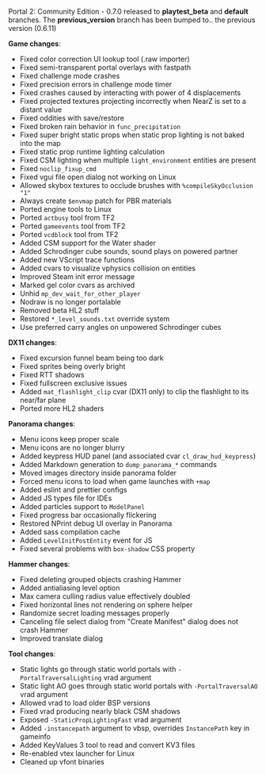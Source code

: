 Portal 2: Community Edition - 0.7.0 released to **playtest_beta** and **default** branches.
The **previous_version** branch has been bumped to.. the previous version (0.6.11)

__Game changes__:
- Fixed color correction UI lookup tool (.raw importer)
- Fixed semi-transparent portal overlays with fastpath
- Fixed challenge mode crashes
- Fixed precision errors in challenge mode timer
- Fixed crashes caused by interacting with power of 4 displacements
- Fixed projected textures projecting incorrectly when NearZ is set to a distant value
- Fixed oddities with save/restore
- Fixed broken rain behavior in `func_precipitation`
- Fixed super bright static props when static prop lighting is not baked into the map
- Fixed static prop runtime lighting calculation
- Fixed CSM lighting when multiple `light_environment` entities are present
- Fixed `noclip_fixup_cmd`
- Fixed vgui file open dialog not working on Linux
- Allowed skybox textures to occlude brushes with `%compileSkyOcclusion "1"`
- Always create `$envmap` patch for PBR materials
- Ported engine tools to Linux
- Ported `actbusy` tool from TF2
- Ported `gameevents` tool from TF2
- Ported `vcdblock` tool from TF2
- Added CSM support for the Water shader
- Added Schrodinger cube sounds, sound plays on powered partner
- Added new VScript trace functions
- Added cvars to visualize vphysics collision on entities
- Improved Steam init error message
- Marked gel color cvars as archived
- Unhid `mp_dev_wait_for_other_player`
- Nodraw is no longer portalable
- Removed beta HL2 stuff
- Restored `*_level_sounds.txt` override system
- Use preferred carry angles on unpowered Schrodinger cubes

__DX11 changes__:
- Fixed excursion funnel beam being too dark
- Fixed sprites being overly bright
- Fixed RTT shadows
- Fixed fullscreen exclusive issues
- Added `mat_flashlight_clip` cvar (DX11 only) to clip the flashlight to its near/far plane
- Ported more HL2 shaders

__Panorama changes__:
- Menu icons keep proper scale
- Menu icons are no longer blurry
- Added keypress HUD panel (and associated cvar `cl_draw_hud_keypress`)
- Added Markdown generation to `dump_panorama_*` commands
- Moved images directory inside panorama folder
- Forced menu icons to load when game launches with `+map`
- Added eslint and prettier configs
- Added JS types file for IDEs
- Added particles support to `ModelPanel`
- Fixed progress bar occasionally flickering
- Restored NPrint debug UI overlay in Panorama
- Added sass compilation cache
- Added `LevelInitPostEntity` event for JS
- Fixed several problems with `box-shadow` CSS property

__Hammer changes__:
- Fixed deleting grouped objects crashing Hammer
- Added antialiasing level option
- Max camera culling radius value effectively doubled
- Fixed horizontal lines not rendering on sphere helper
- Randomize secret loading messages properly
- Canceling file select dialog from "Create Manifest" dialog does not crash Hammer
- Improved translate dialog

__Tool changes__:
- Static lights go through static world portals with `-PortalTraversalLighting` vrad argument
- Static light AO goes through static world portals with `-PortalTraversalAO` vrad argument
- Allowed vrad to load older BSP versions
- Fixed vrad producing nearly black CSM shadows
- Exposed `-StaticPropLightingFast` vrad argument
- Added `-instancepath` argument to vbsp, overrides `InstancePath` key in gameinfo
- Added KeyValues 3 tool to read and convert KV3 files
- Re-enabled vtex launcher for Linux
- Cleaned up vfont binaries
